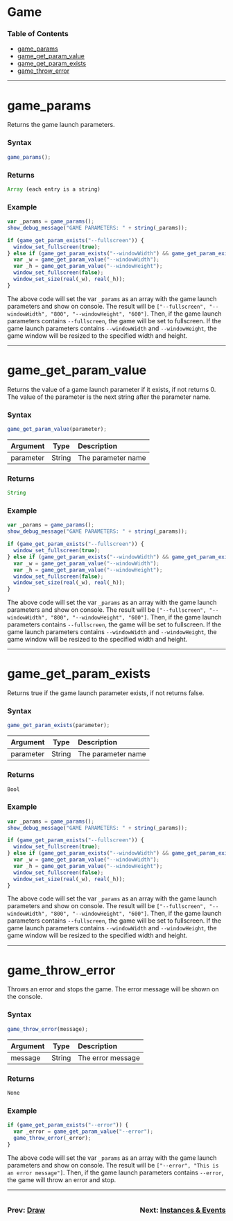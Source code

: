 # Game
### Table of Contents
- [game_params](#game_params)
- [game_get_param_value](#game_get_param_value)
- [game_get_param_exists](#game_get_param_exists)
- [game_throw_error](#game_throw_error)

---
# game_params
Returns the game launch parameters. 

### Syntax
  ```js
  game_params();
  ```

### Returns
  ```js
  Array (each entry is a string)
  ```

### Example
```js
var _params = game_params();
show_debug_message("GAME PARAMETERS: " + string(_params));

if (game_get_param_exists("--fullscreen")) {
  window_set_fullscreen(true);
} else if (game_get_param_exists("--windowWidth") && game_get_param_exists("--windowHeight")) {
  var _w = game_get_param_value("--windowWidth");
  var _h = game_get_param_value("--windowHeight");
  window_set_fullscreen(false);
  window_set_size(real(_w), real(_h));
}
```

The above code will set the var `_params` as an array with the game launch parameters and show on console. The result will be `["--fullscreen", "--windowWidth", "800", "--windowHeight", "600"]`. Then, if the game launch parameters contains `--fullscreen`, the game will be set to fullscreen. If the game launch parameters contains `--windowWidth` and `--windowHeight`, the game window will be resized to the specified width and height.

---
# game_get_param_value
Returns the value of a game launch parameter if it exists, if not returns 0. The value of the parameter is the next string after the parameter name.

### Syntax
  ```js
  game_get_param_value(parameter);
  ```

| Argument | Type | Description |
| :--- | :---: | :--- |
| parameter | String | The parameter name |

### Returns
  ```js
  String
  ```

### Example
```js
var _params = game_params();
show_debug_message("GAME PARAMETERS: " + string(_params));

if (game_get_param_exists("--fullscreen")) {
  window_set_fullscreen(true);
} else if (game_get_param_exists("--windowWidth") && game_get_param_exists("--windowHeight")) {
  var _w = game_get_param_value("--windowWidth");
  var _h = game_get_param_value("--windowHeight");
  window_set_fullscreen(false);
  window_set_size(real(_w), real(_h));
}
```

The above code will set the var `_params` as an array with the game launch parameters and show on console. The result will be `["--fullscreen", "--windowWidth", "800", "--windowHeight", "600"]`. Then, if the game launch parameters contains `--fullscreen`, the game will be set to fullscreen. If the game launch parameters contains `--windowWidth` and `--windowHeight`, the game window will be resized to the specified width and height.

---
# game_get_param_exists
Returns true if the game launch parameter exists, if not returns false.

### Syntax
  ```js
  game_get_param_exists(parameter);
  ```

| Argument | Type | Description |
| :--- | :---: | :--- |
| parameter | String | The parameter name |

### Returns
  ```js
  Bool
  ```

### Example
```js
var _params = game_params();
show_debug_message("GAME PARAMETERS: " + string(_params));

if (game_get_param_exists("--fullscreen")) {
  window_set_fullscreen(true);
} else if (game_get_param_exists("--windowWidth") && game_get_param_exists("--windowHeight")) {
  var _w = game_get_param_value("--windowWidth");
  var _h = game_get_param_value("--windowHeight");
  window_set_fullscreen(false);
  window_set_size(real(_w), real(_h));
}
```

The above code will set the var `_params` as an array with the game launch parameters and show on console. The result will be `["--fullscreen", "--windowWidth", "800", "--windowHeight", "600"]`. Then, if the game launch parameters contains `--fullscreen`, the game will be set to fullscreen. If the game launch parameters contains `--windowWidth` and `--windowHeight`, the game window will be resized to the specified width and height.

---
# game_throw_error
Throws an error and stops the game. The error message will be shown on the console.

### Syntax
  ```js
  game_throw_error(message);
  ```

| Argument | Type | Description |
| :--- | :---: | :--- |
| message | String | The error message |

### Returns
  ```js
  None
  ```

### Example
```js
if (game_get_param_exists("--error")) {
  var _error = game_get_param_value("--error");
  game_throw_error(_error);
}
```

The above code will set the var `_params` as an array with the game launch parameters and show on console. The result will be `["--error", "This is an error message"]`. Then, if the game launch parameters contains `--error`, the game will throw an error and stop.

---

<div style="display: flex; justify-content: space-between; align-items: center;">
  <div style="text-align: left; width: 50%">
    <h3>
      Prev: 
      <a href="Draw.md">Draw</a>
    </h3>
  </div>

  <div style="text-align: right; width: 50%">
    <h3>
      Next: 
      <a href="Instances_and_Events.md">Instances & Events</a>
    </h3>
  </div>
</div>